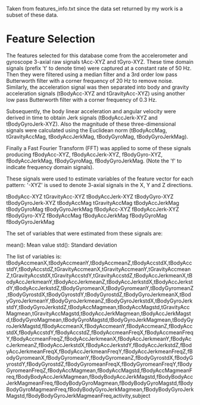 Taken from features_info.txt since the data set returned by my work is a subset of these data.

Feature Selection 
=================

The features selected for this database come from the accelerometer and gyroscope 3-axial raw signals tAcc-XYZ and tGyro-XYZ. These time domain signals (prefix 't' to denote time) were captured at a constant rate of 50 Hz. Then they were filtered using a median filter and a 3rd order low pass Butterworth filter with a corner frequency of 20 Hz to remove noise. Similarly, the acceleration signal was then separated into body and gravity acceleration signals (tBodyAcc-XYZ and tGravityAcc-XYZ) using another low pass Butterworth filter with a corner frequency of 0.3 Hz. 

Subsequently, the body linear acceleration and angular velocity were derived in time to obtain Jerk signals (tBodyAccJerk-XYZ and tBodyGyroJerk-XYZ). Also the magnitude of these three-dimensional signals were calculated using the Euclidean norm (tBodyAccMag, tGravityAccMag, tBodyAccJerkMag, tBodyGyroMag, tBodyGyroJerkMag). 

Finally a Fast Fourier Transform (FFT) was applied to some of these signals producing fBodyAcc-XYZ, fBodyAccJerk-XYZ, fBodyGyro-XYZ, fBodyAccJerkMag, fBodyGyroMag, fBodyGyroJerkMag. (Note the 'f' to indicate frequency domain signals). 

These signals were used to estimate variables of the feature vector for each pattern:
'-XYZ' is used to denote 3-axial signals in the X, Y and Z directions.

tBodyAcc-XYZ
tGravityAcc-XYZ
tBodyAccJerk-XYZ
tBodyGyro-XYZ
tBodyGyroJerk-XYZ
tBodyAccMag
tGravityAccMag
tBodyAccJerkMag
tBodyGyroMag
tBodyGyroJerkMag
fBodyAcc-XYZ
fBodyAccJerk-XYZ
fBodyGyro-XYZ
fBodyAccMag
fBodyAccJerkMag
fBodyGyroMag
fBodyGyroJerkMag

The set of variables that were estimated from these signals are: 

mean(): Mean value
std(): Standard deviation

The list of variables is:
tBodyAccmeanX,tBodyAccmeanY,tBodyAccmeanZ,tBodyAccstdX,tBodyAccstdY,tBodyAccstdZ,tGravityAccmeanX,tGravityAccmeanY,tGravityAccmeanZ,tGravityAccstdX,tGravityAccstdY,tGravityAccstdZ,tBodyAccJerkmeanX,tBodyAccJerkmeanY,tBodyAccJerkmeanZ,tBodyAccJerkstdX,tBodyAccJerkstdY,tBodyAccJerkstdZ,tBodyGyromeanX,tBodyGyromeanY,tBodyGyromeanZ,tBodyGyrostdX,tBodyGyrostdY,tBodyGyrostdZ,tBodyGyroJerkmeanX,tBodyGyroJerkmeanY,tBodyGyroJerkmeanZ,tBodyGyroJerkstdX,tBodyGyroJerkstdY,tBodyGyroJerkstdZ,tBodyAccMagmean,tBodyAccMagstd,tGravityAccMagmean,tGravityAccMagstd,tBodyAccJerkMagmean,tBodyAccJerkMagstd,tBodyGyroMagmean,tBodyGyroMagstd,tBodyGyroJerkMagmean,tBodyGyroJerkMagstd,fBodyAccmeanX,fBodyAccmeanY,fBodyAccmeanZ,fBodyAccstdX,fBodyAccstdY,fBodyAccstdZ,fBodyAccmeanFreqX,fBodyAccmeanFreqY,fBodyAccmeanFreqZ,fBodyAccJerkmeanX,fBodyAccJerkmeanY,fBodyAccJerkmeanZ,fBodyAccJerkstdX,fBodyAccJerkstdY,fBodyAccJerkstdZ,fBodyAccJerkmeanFreqX,fBodyAccJerkmeanFreqY,fBodyAccJerkmeanFreqZ,fBodyGyromeanX,fBodyGyromeanY,fBodyGyromeanZ,fBodyGyrostdX,fBodyGyrostdY,fBodyGyrostdZ,fBodyGyromeanFreqX,fBodyGyromeanFreqY,fBodyGyromeanFreqZ,fBodyAccMagmean,fBodyAccMagstd,fBodyAccMagmeanFreq,fBodyBodyAccJerkMagmean,fBodyBodyAccJerkMagstd,fBodyBodyAccJerkMagmeanFreq,fBodyBodyGyroMagmean,fBodyBodyGyroMagstd,fBodyBodyGyroMagmeanFreq,fBodyBodyGyroJerkMagmean,fBodyBodyGyroJerkMagstd,fBodyBodyGyroJerkMagmeanFreq,activity,subject
